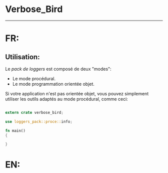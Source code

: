 # Verbose_Bird

------

# FR:

## Utilisation:

Le *pack de loggers* est composé de deux "modes":

- Le mode procédural.
- Le mode programmation orientée objet.

Si votre application n'est pas orientée objet, vous pouvez simplement utiliser les outils adaptés au mode procédural, comme ceci:

```Rust

extern crate verbose_bird;

use loggers_pack::proce::info;

fn main()
{

}

```

# EN:

